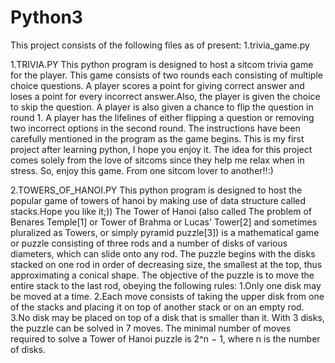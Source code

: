 # Python3
This project consists of the following files as of present:
1.trivia_game.py

1.TRIVIA.PY
This python program is designed to host a sitcom trivia game for the player. This game consists of two rounds each consisting of multiple choice questions. A player scores a point for giving correct answer and loses a point for every incorrect answer.Also, the player is given the choice to skip the question. 
A player is also given a chance to flip the question in round 1. A player has the lifelines of either flipping a question or removing two incorrect options in the second round. The instructions have been carefully mentioned in the program as the game begins. This is my first project after learning python, I hope you enjoy it. 
The idea for this project comes solely from the love of sitcoms since they help me relax when in stress. So, enjoy this game. 
From one sitcom lover to another!!:)

2.TOWERS_OF_HANOI.PY
This python program is designed to host the popular game of towers of hanoi by making use of data structure called stacks.Hope you like it;))
The Tower of Hanoi (also called The problem of Benares Temple[1] or Tower of Brahma or Lucas' Tower[2] and sometimes pluralized as Towers, or simply pyramid puzzle[3]) is a mathematical game or puzzle consisting of three rods and a number of disks of various diameters, which can slide onto any rod. The puzzle begins with the disks stacked on one rod in order of decreasing size, the smallest at the top, thus approximating a conical shape. The objective of the puzzle is to move the entire stack to the last rod, obeying the following rules:
1.Only one disk may be moved at a time.
2.Each move consists of taking the upper disk from one of the stacks and placing it on top of another stack or on an empty rod.
3.No disk may be placed on top of a disk that is smaller than it.
With 3 disks, the puzzle can be solved in 7 moves. The minimal number of moves required to solve a Tower of Hanoi puzzle is 2^n − 1, where n is the number of disks.
